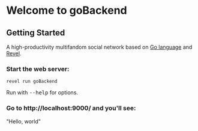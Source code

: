 # Welcome to goBackend

## Getting Started

A high-productivity multifandom social network based on [Go language](http://www.golang.org/) and [Revel](https://revel.github.io/).

### Start the web server:

    revel run goBackend

   Run with <tt>--help</tt> for options.

### Go to http://localhost:9000/ and you'll see:

"Hello, world"
